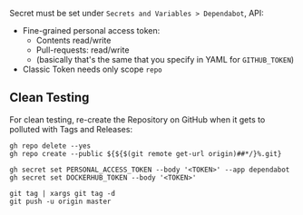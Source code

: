 
Secret must be set under `Secrets and Variables > Dependabot`, API:

- Fine-grained personal access token:
    - Contents read/write
    - Pull-requests: read/write
    - (basically that's the same that you specify in YAML for `GITHUB_TOKEN`)
- Classic Token needs only scope `repo`

## Clean Testing

For clean testing, re-create the Repository on GitHub when it gets to polluted with Tags and Releases:

    gh repo delete --yes
    gh repo create --public ${${$(git remote get-url origin)##*/}%.git}
    
    gh secret set PERSONAL_ACCESS_TOKEN --body '<TOKEN>' --app dependabot
    gh secret set DOCKERHUB_TOKEN --body '<TOKEN>'

    git tag | xargs git tag -d
    git push -u origin master
